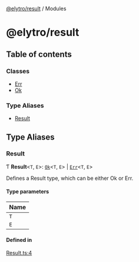 [@elytro/result](README.md) / Modules

# @elytro/result

## Table of contents

### Classes

- [Err](classes/Err.md)
- [Ok](classes/Ok.md)

### Type Aliases

- [Result](modules.md#result)

## Type Aliases

### Result

Ƭ **Result**\<`T`, `E`\>: [`Ok`](classes/Ok.md)\<`T`, `E`\> \| [`Err`](classes/Err.md)\<`T`, `E`\>

Defines a Result type, which can be either Ok or Err.

#### Type parameters

| Name |
| :------ |
| `T` |
| `E` |

#### Defined in

[Result.ts:4](https://github.com/jayden-sudo/elytro-wallet-lib/blob/86ed41b3b7e27b9de5339986244a72cb1f25e2cf/packages/result/src/Result.ts#L4)
